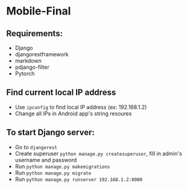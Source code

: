 # Mobile-Final

## Requirements:
- Django
- djangorestframework
- markdown
- pdjango-filter
- Pytorch

## Find current local IP address
- Use ```ipconfig``` to find local IP address (ex: 192.168.1.2)
- Change all IPs in Android app's string resoures

## To start Django server:
- Go to ```djangorest```
- Create superuser ```python manage.py createsuperuser```, fill in admin's username and password
- Run ```python manage.py makemigrations```
- Run ```python manage.py migrate```
- Run ```python manage.py runserver 192.168.1.2:8000```
